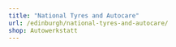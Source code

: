 ```yaml
---
title: "National Tyres and Autocare"
url: /edinburgh/national-tyres-and-autocare/
shop: Autowerkstatt
---
```

